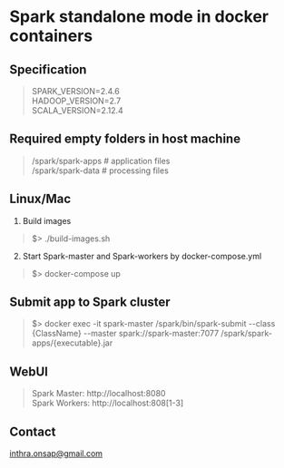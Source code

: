 # Spark standalone mode in docker containers

## Specification
> SPARK_VERSION=2.4.6<br/>
> HADOOP_VERSION=2.7<br/>
> SCALA_VERSION=2.12.4

## Required empty folders in host machine
> /spark/spark-apps # application files<br/>
> /spark/spark-data # processing files

## Linux/Mac
1) Build images

> $> ./build-images.sh

2) Start Spark-master and Spark-workers by docker-compose.yml

> $> docker-compose up

## Submit app to Spark cluster
> $> docker exec -it spark-master /spark/bin/spark-submit --class {ClassName} --master spark://spark-master:7077 /spark/spark-apps/{executable}.jar

## WebUI
> Spark Master: http://localhost:8080 <br/>
> Spark Workers: http://localhost:808[1-3]

## Contact
inthra.onsap@gmail.com
